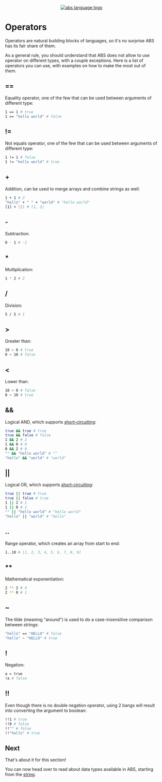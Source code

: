 <p align="center">
  <a href="https://abs-lang.org/">
    <img alt="abs language logo" src="https://github.com/abs-lang/abs/blob/master/bin/abs-horizontal.png?raw=true">
  </a>
</p>

# Operators

Operators are natural building blocks of languages, so it's
no surprise ABS has its fair share of them.

As a general rule, you should understand that ABS does not
allow to use operator on different types, with a couple exceptions.
Here is a list of operators you can use, with examples on how
to make the most out of them.

## ==

Equality operator, one of the few that can be used
between arguments of different type:

``` bash
1 == 1 # true
1 == "hello world" # false
```

## !=

Not equals operator, one of the few that can be used
between arguments of different type:

``` bash
1 != 1 # false
1 != "hello world" # true
```

## +

Addition, can be used to merge arrays and combine strings as well:

``` bash
1 + 1 # 2
"hello" + " " + "world" # "hello world"
[1] + [2] # [1, 2]
```

## -

Subtraction:

``` bash
0 - 1 # -1
```

## *

Multiplication:

``` bash
1 * 2 # 2
```

## /

Division:

``` bash
5 / 5 # 1
```

## >

Greater than:

``` bash
10 > 0 # true
0 > 10 # false
```

## <

Lower than:

``` bash
10 < 0 # false
0 < 10 # true
```

## &&

Logical AND, which supports [short-circuiting](https://en.wikipedia.org/wiki/Short-circuit_evaluation):

``` bash
true && true # true
true && false # false
1 && 2 # 2
1 && 0 # 0
0 && 2 # 0
"" && "hello world" # ""
"hello" && "world" # "world"
```

## ||

Logical OR, which supports [short-circuiting](https://en.wikipedia.org/wiki/Short-circuit_evaluation):

``` bash
true || true # true
true || false # true
1 || 2 # 1
1 || 0 # 1
"" || "hello world" # "hello world"
"hello" || "world" # "hello"
```

## ..

Range operator, which creates an array from start to end:

``` bash
1..10 # [1, 2, 3, 4, 5, 6, 7, 8, 9]
```

## **

Mathematical exponentiation:

``` bash
2 ** 2 # 4
2 ** 0 # 1
```

## ~

The tilde (meaning "around") is used to do a case-insensitive
comparison between strings:

``` bash
"hello" == "HELLO" # false
"hello" ~ "HELLO" # true
```

## !

Negation:

``` bash
a = true
!a # false
```

## !!

Even though there is no double negation operator, using
2 bangs will result into converting the argument to boolean:

``` bash
!!1 # true
!!0 # false
!!"" # false
!!"hello" # true
```

## Next

That's about it for this section!

You can now head over to read about data types available in
ABS, starting from the [string](/types/string).